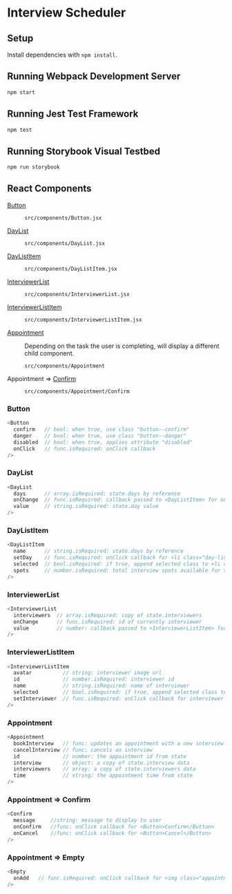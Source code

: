 # Interview Scheduler

## Setup

Install dependencies with `npm install`.

## Running Webpack Development Server

```sh
npm start
```

## Running Jest Test Framework

```sh
npm test
```

## Running Storybook Visual Testbed

```sh
npm run storybook
```

## React Components

<dl>
<dt><a href="#components_Button">Button</a></dt>
<dd><p><code>src/components/Button.jsx</code></dd>
<dt><a href="#components_DayList">DayList</a></dt>
<dd><p><code>src/components/DayList.jsx</code></dd>
<dt><a href="#components_DayListItem">DayListItem</a></dt>
<dd><p><code>src/components/DayListItem.jsx</code></dd>
<dt><a href="#components_InterviewerList">InterviewerList</a></dt>
<dd><p><code>src/components/InterviewerList.jsx</code></dd>
<dt><a href="#components_InterviewerListItem">InterviewerListItem</a></dt>
<dd><p><code>src/components/InterviewerListItem.jsx</code></dd>
<dt><a href="#components__Appointment">Appointment</a></dt>
<dd><p>Depending on the task the user is completing, will display a different child component.</p>
<p><code>src/components/Appointment</code></p></dd>
<dt>Appointment ⇒ <a href="#components__Appointment_Confirm">Confirm</a></dt>
<dd><p><code>src/components/Appointment/Confirm</code></p>
</dd>
</dl>

<a name="components_Button"></a>

### Button

```js
<Button
  confirm   // bool: when true, use class "button--confirm"
  danger    // bool: when true, use class "button--danger"
  disabled  // bool: when true, applies attribute "disabled"
  onClick   // func.isRequired: onClick callback
/>
```
<a name="components_DayList"></a>

### DayList

```js
<DayList
  days      // array.isRequired: state.days by reference
  onChange  // func.isRequired: callback passed to <DayListItem> for onClick event
  value     // string.isRequired: state.day value
/>
```
<a name="components_DayListItem"></a>

### DayListItem

```js
<DayListItem
  name      // string.isRequired: state.days by reference
  setDay    // func.isRequired: onClick callback for <li class="day-list__item">
  selected  // bool.isRequired: if true, append selected class to <li class="day-list__item">
  spots     // number.isRequired: total interview spots available for the day
/>
```
<a name="components_InterviewerList"></a>

### InterviewerList

```js
<InterviewerList
  interviewers  // array.isRequired: copy of state.interviewers
  onChange      // func.isRequired: id of currently interviewer
  value         // number: callback passed to <InterviewerListItem> for onClick event
/>
```
<a name="components_InterviewerListItem"></a>

### InterviewerListItem

```js
<InterviewerListItem
  avatar          // string: interviewer image url
  id              // number.isRequired: interviewer id
  name            // string.isRequired: name of interviewer 
  selected        // bool.isRequired: if true, append selected class to <li class="interviewers__item">
  setInterviewer  // func.isRequired: onClick callback for interviewer <img>
/>
```
<a name="components__Appointment"></a>

### Appointment

```js
<Appointment
  bookInterview   // func: updates an appointment with a new interview
  cancelInterview // func: cancels an interview
  id              // number: the appointment id from state
  interview       // object: a copy of state.interview data
  interviewers    // array: a copy of state.interviewers data
  time            // string: the appointment time from state
/>
```
<a name="components__Appointment_Confirm"></a>

### Appointment ⇒ Confirm

```js
<Confirm
  message     //string: message to display to user
  onConfirm   //func: onClick callback for <Button>Confirm</Button>
  onCancel    //func: onClick callback for <Button>Cancel</Button> 
/>
```
<a name="components__Appointment_Empty"></a>

### Appointment ⇒ Empty

```js
<Empty
  onAdd   // func.isRequired: onClick callback for <img class="appointment__add-button" />
/>
```

